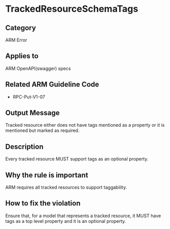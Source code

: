 # TrackedResourceSchemaTags

## Category

ARM Error

## Applies to

ARM OpenAPI(swagger) specs

## Related ARM Guideline Code

- RPC-Put-V1-07

## Output Message

Tracked resource either does not have tags mentioned as a property or it is mentioned but marked as required.

## Description

Every tracked resource MUST support tags as an optional property.

## Why the rule is important

ARM requires all tracked resources to support taggability.

## How to fix the violation

Ensure that, for a model that represents a tracked resource, it MUST have tags as a top level property and it is an optional property.
